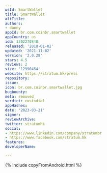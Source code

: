 ```yaml
---
wsId: SmartWallet
title: SmartWallet
altTitle: 
authors:
- danny
appId: br.com.coinbr.smartwallet
appCountry: us
idd: 1302270848
released: '2018-01-02'
updated: '2021-11-02'
version: '2.0.28'
stars: 4.5
reviews: 2
size: '12990464'
website: https://stratum.hk/press
repository: 
issue: 
icon: br.com.coinbr.smartwallet.jpg
bugbounty: 
meta: removed
verdict: custodial
appHashes: 
date: '2023-03-21'
signer: 
reviewArchive: 
twitter: stratumhk
social:
- https://www.linkedin.com/company/stratumbr
- https://www.facebook.com/stratum.hk
features: 
developerName: 

---
```


{% include copyFromAndroid.html %}
